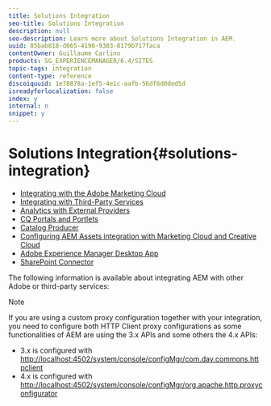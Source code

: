 ```yaml
---
title: Solutions Integration
seo-title: Solutions Integration
description: null
seo-description: Learn more about Solutions Integration in AEM.
uuid: 85bab818-d065-4196-9303-8179b717faca
contentOwner: Guillaume Carlino
products: SG_EXPERIENCEMANAGER/6.4/SITES
topic-tags: integration
content-type: reference
discoiquuid: 1e78878a-1ef5-4e1c-aafb-56df6d0ded5d
isreadyforlocalization: false
index: y
internal: n
snippet: y
---
```


# Solutions Integration{#solutions-integration}

* [Integrating with the Adobe Marketing Cloud](../../administering/using/marketing-cloud.md)
* [Integrating with Third-Party Services](../../administering/using/third-party-services.md)
* [Analytics with External Providers](../../administering/using/external-providers.md)
* [CQ Portals and Portlets](/administering/using/cq-as-portal)
* [Catalog Producer](../../administering/using/catalog-producer.md)
* [Configuring AEM Assets integration with Marketing Cloud and Creative Cloud](../../administering/using/configure-assets-cc-integration.md)
* [Adobe Experience Manager Desktop App](/content/help/en/experience-manager/6-4/assets/using/aem-desktop-app)
* [SharePoint Connector](../../administering/using/sharepoint-connector.md)

<!--
Comment Type: draft

<ul>
<li><a href="../../administering/using/creative-cloud.md">Integrating with Adobe Creative Cloud</a></li>
</ul>
-->

The following information is available about integrating AEM with other Adobe or third-party services:

>[!NOTE]
>
>If you are using a custom proxy configuration together with your integration, you need to configure both HTTP Client proxy configurations as some functionalities of AEM are using the 3.x APIs and some others the 4.x APIs:
>
>* 3.x is configured with [http://localhost:4502/system/console/configMgr/com.day.commons.httpclient](http://localhost:4502/system/console/configMgr/com.day.commons.httpclient)
>* 4.x is configured with [http://localhost:4502/system/console/configMgr/org.apache.http.proxyconfigurator](http://localhost:4502/system/console/configMgr/org.apache.http.proxyconfigurator)
>

